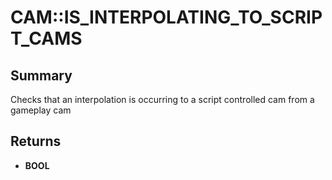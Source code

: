 # CAM::IS_INTERPOLATING_TO_SCRIPT_CAMS

## Summary
Checks that an interpolation is occurring to a script controlled cam from a gameplay cam

## Returns
* **BOOL**